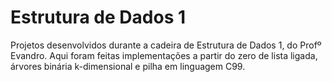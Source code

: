 # Estrutura de Dados 1

Projetos desenvolvidos durante a cadeira de Estrutura de Dados 1, do Profº Evandro.
Aqui foram feitas implementações a partir do zero de lista ligada, árvores binária k-dimensional e pilha
em linguagem C99.
